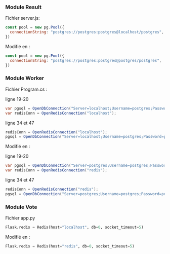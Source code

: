 ### Module Result

Fichier server.js:

```js
const pool = new pg.Pool({
  connectionString: "postgres://postgres:postgres@localhost/postgres",
})
```

Modifié en :

```js
const pool = new pg.Pool({
  connectionString: "postgres://postgres:postgres@postgres/postgres",
})
```

### Module Worker

Fichier Program.cs :

ligne 19-20

```cs
var pgsql = OpenDbConnection("Server=localhost;Username=postgres;Password=postgres;");
var redisConn = OpenRedisConnection("localhost");

```

ligne 34 et 47

```cs
redisConn = OpenRedisConnection("localhost");
pgsql = OpenDbConnection("Server=localhost;Username=postgres;Password=postgres;");
```




Modifié en :

ligne 19-20

```cs
var pgsql = OpenDbConnection("Server=postgres;Username=postgres;Password=postgres;");
var redisConn = OpenRedisConnection("redis");
```

ligne 34 et 47

```cs
redisConn = OpenRedisConnection("redis");
pgsql = OpenDbConnection("Server=postgres;Username=postgres;Password=postgres;");
```


### Module Vote

Fichier app.py

```python
Flask.redis = Redis(host="localhost", db=0, socket_timeout=5)
```

Modifié en :

```python
Flask.redis = Redis(host="redis", db=0, socket_timeout=5)
```